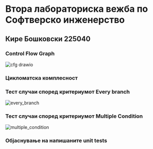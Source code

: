 # Втора лабораториска вежба по Софтверско инженерство
## Кире Бошковски 225040
### Control Flow Graph
![cfg drawio](https://github.com/KireBoshkovski/SI_2024_lab2_225040/assets/116847119/20479ce2-ac1e-4c23-bc58-5a07c992a58a)

### Цикломатска комплесност

### Тест случаи според критериумот Every branch
![every_branch](https://github.com/KireBoshkovski/SI_2024_lab2_225040/assets/116847119/9516ccf5-f4a6-43a8-ab9d-342a4a91fe59)

### Тест случаи според критериумот Multiple Condition
![multiple_condition](https://github.com/KireBoshkovski/SI_2024_lab2_225040/assets/116847119/6e2e446e-8a15-4b7c-b51e-41f70709b94f)

### Објаснување на напишаните unit tests

